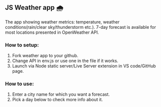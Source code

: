 ## JS Weather app 🌧️

The app showing weather metrics: temperature, weather conditions(rain/clear sky/thunderstorm etc.). 7-day forecast is available for most locations presented in OpenWeather API. 


### How to setup:

1. Fork weather app to your github.
2. Change API in env.js or use one in the file if it works.
3. Launch via Node static server/Live Server extension in VS code/GitHub page.

### How to use: 

1. Enter a city name for which you want a forecast.
2. Pick a day below to check more info about it.
